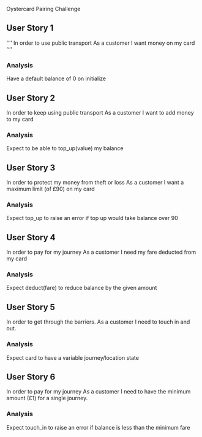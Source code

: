 Oystercard Pairing Challenge

## User Story 1
‘‘’’
In order to use public transport
As a customer
I want money on my card
‘‘’’
### Analysis
Have a default balance of 0 on initialize

## User Story 2

In order to keep using public transport
As a customer
I want to add money to my card

### Analysis
Expect to be able to top_up(value) my balance

## User Story 3

In order to protect my money from theft or loss
As a customer
I want a maximum limit (of £90) on my card

### Analysis
Expect top_up to raise an error if top up would take balance over 90

## User Story 4

In order to pay for my journey
As a customer
I need my fare deducted from my card

### Analysis
Expect deduct(fare) to reduce balance by the given amount

## User Story 5

In order to get through the barriers.
As a customer
I need to touch in and out.

### Analysis
Expect card to have a variable journey/location state

## User Story 6

In order to pay for my journey
As a customer
I need to have the minimum amount (£1) for a single journey.

### Analysis
Expect touch_in to raise an error if balance is less than the minimum fare
